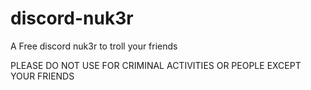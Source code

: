 # discord-nuk3r
A Free discord nuk3r to troll your friends

PLEASE DO NOT USE FOR CRIMINAL ACTIVITIES OR PEOPLE EXCEPT YOUR FRIENDS
